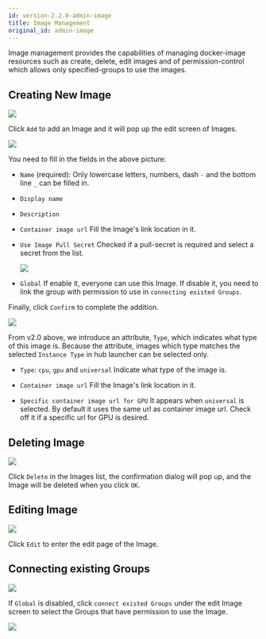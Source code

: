 ```yaml
---
id: version-2.2.0-admin-image
title: Image Management
original_id: admin-image
---
```


Image management provides the capabilities of managing docker-image resources such as create, delete, edit images and of permission-control which allows only specified-groups to use the images.

## Creating New Image

![](assets/image_3.png)

Click `Add` to add an Image and it will pop up the edit screen of Images.

![](assets/images_add.png)

You need to fill in the fields in the above picture:

+ `Name` (required): Only lowercase letters, numbers, dash `-` and the bottom line `_` can be filled in.

+ `Display name`

+ `Description`

+ `Container image url` Fill the Image's link location in it.

+ `Use Image Pull Secret` Checked if a pull-secret is required and select a secret from the list.

   ![](assets/images_pull_secret.png)

+ `Global` If enable it, everyone can use this Image. If disable it, you need to link the group with permission to use in `connecting existed Groups`.

Finally, click `Confirm` to complete the addition.

![](assets/image_type.png)

From v2.0 above, we introduce an attribute, `Type`, which indicates what type of this image is. Because the attribute, images which type matches the selected `Instance Type` in hub launcher can be selected only.

+ `Type`: `cpu`, `gpu` and `universal` Indicate what type of the image is.

+ `Container image url` Fill the Image's link location in it.

+ `Specific container image url for GPU` It appears when `universal` is selected. By default it uses the same url as container image url. Check off it if a specific url for GPU is desired.

## Deleting Image

![](assets/image_5.png)

Click `Delete` in the Images list, the confirmation dialog will pop up, and the Image will be deleted when you click `OK`.

## Editing Image

![](assets/image_4.png)

Click `Edit` to enter the edit page of the Image.

## Connecting existing Groups

![](assets/image_7.png)

If `Global` is disabled, click `connect existed Groups` under the edit Image screen to select the Groups that have permission to use the Image.

![](assets/image_8.png)

